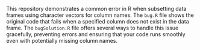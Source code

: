 This repository demonstrates a common error in R when subsetting data frames using character vectors for column names. The `bug.R` file shows the original code that fails when a specified column does not exist in the data frame. The `bugSolution.R` file offers several ways to handle this issue gracefully, preventing errors and ensuring that your code runs smoothly even with potentially missing column names.